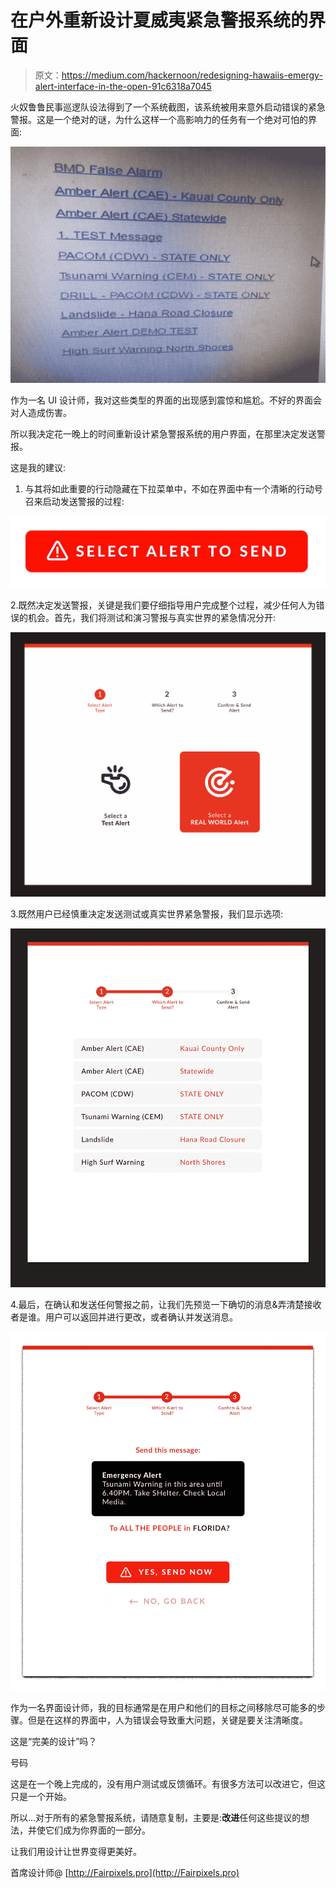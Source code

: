 # 在户外重新设计夏威夷紧急警报系统的界面

> 原文：<https://medium.com/hackernoon/redesigning-hawaiis-emergy-alert-interface-in-the-open-91c6318a7045>

火奴鲁鲁民事巡逻队设法得到了一个系统截图，该系统被用来意外启动错误的紧急警报。这是一个绝对的谜，为什么这样一个高影响力的任务有一个绝对可怕的界面:

![](img/d65d8f6c2cf23db53fc0640ba01a7d69.png)

作为一名 UI 设计师，我对这些类型的界面的出现感到震惊和尴尬。不好的界面会对人造成伤害。

所以我决定花一晚上的时间重新设计紧急警报系统的用户界面，在那里决定发送警报。

这是我的建议:

1.  与其将如此重要的行动隐藏在下拉菜单中，不如在界面中有一个清晰的行动号召来启动发送警报的过程:

![](img/91ebf16c0c1a9d57f74ec0ffcb7d5625.png)

2.既然决定发送警报，关键是我们要仔细指导用户完成整个过程，减少任何人为错误的机会。首先，我们将测试和演习警报与真实世界的紧急情况分开:

![](img/ae7820be72977611a1c8b35933d69bce.png)

3.既然用户已经慎重决定发送测试或真实世界紧急警报，我们显示选项:

![](img/f4acbcd8707caf4957ecec98fd5196af.png)

4.最后，在确认和发送任何警报之前，让我们先预览一下确切的消息&弄清楚接收者是谁。用户可以返回并进行更改，或者确认并发送消息。

![](img/5d0f46a73e4f6b70898e928276ee731c.png)

作为一名界面设计师，我的目标通常是在用户和他们的目标之间移除尽可能多的步骤。但是在这样的界面中，人为错误会导致重大问题，关键是要关注清晰度。

这是“完美的设计”吗？

号码

这是在一个晚上完成的，没有用户测试或反馈循环。有很多方法可以改进它，但这只是一个开始。

所以…对于所有的紧急警报系统，请随意复制，主要是:**改进**任何这些提议的想法，并使它们成为你界面的一部分。

让我们用设计让世界变得更美好。

首席设计师@ [http://Fairpixels.pro](http://Fairpixels.pro)